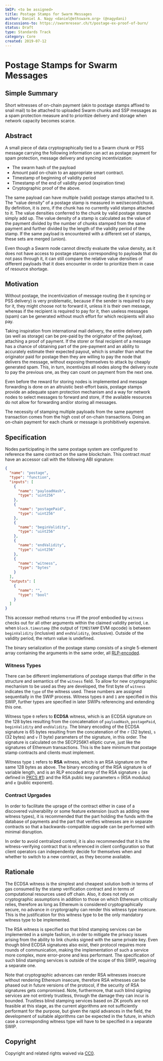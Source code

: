 ```yaml
---
SWIP: <to be assigned>
title: Postage Stamps for Swarm Messages
author: Daniel A. Nagy <daniel@ethswarm.org> (@nagydani)
discussions-to: https://swarmresear.ch/t/postage-ex-proof-of-burn/
status: Draft
type: Standards Track
category: Core
created: 2019-07-12
---
```


<!--You can leave these HTML comments in your merged SWIP and delete the visible duplicate text guides, they will not appear and may be helpful to refer to if you edit it again. This is the suggested template for new SWIPs. Note that a SWIP number will be assigned by an editor. When opening a pull request to submit your SWIP, please use an abbreviated title in the filename, `SWIP-draft_title_abbrev.md`. The title should be 44 characters or less.-->

# Postage Stamps for Swarm Messages

## Simple Summary
<!--"If you can't explain it simply, you don't understand it well enough." Provide a simplified and layman-accessible explanation of the SWIP.-->
Short witnesses of on-chain payment (akin to postage stamps affixed to snail mail) to be attached to uploaded Swarm chunks and 
SSP messages as a spam protection measure and to prioritize delivery and storage when network capacity becomes scarce.

## Abstract
<!--A short (~200 word) description of the technical issue being addressed.-->

A small piece of data cryptographically tied to a Swarm chunk or PSS message carrying the following information can act as 
postage payment for spam protection, message delivery and syncing incentivization:

 * The swarm hash of the payload
 * Amount paid on-chain to an appropriate smart contract.
 * Timestamp of beginning of validity period
 * Timestamp of the end of validity period (expiration time)
 * Cryptographic proof of the above.

The same payload can have multiple (valid) postage stamps attached to it. The “value density” of a postage stamp is measured in 
wei/second/chunk. By definition, it is zero, if the chunk has no currently valid stamps attached to it. The value densities 
conferred to the chunk by valid postage stamps simply add up. The value density of a stamp is calculated as the value of the 
payment divided by the number of chunks stamped from the same payment and further divided by the length of the validity period of 
the stamp. If the same payload is encountered with a different set of stamps, these sets are merged (union).

Even though a Swarm node cannot directly evaluate the value density, as it does not have access to postage stamps corresponding to
payloads that do not pass through it, it can still compare the relative value densities of different payloads that it does encounter in order to prioritize them in case of resource shortage.

## Motivation
<!--The motivation is critical for SWIPs that want to change the Swarm protocol. It should clearly explain why the existing protocol specification is inadequate to address the problem that the SWIP solves. SWIP submissions without sufficient motivation may be rejected outright.-->

Without postage, the incentivization of message routing (be it syncing or PSS delivery) is very problematic, because if the 
sender is required to pay for it, they might choose not to forward it, unless it is their own message, whereas if the recipient is 
required to pay for it, then useless messages (spam) can be generated without much effort for which recipients will also pay.

Taking inspiration from international mail delivery, the entire delivery path (as well as storage) can be pre-paid by the 
originator of the payload, attaching a proof of payment. If the storer or final recipient of a message has a chance of obtaining 
part of the pre-payment and an ability to accurately estimate their expected payout, which is smaller than what the originator 
paid for postage then they are willing to pay the node that delivers the message, without exposing themselves to attack by 
cheaply generated spam. This, in turn, incentivizes all nodes along the delivery route to pay the previous one, as they can count on payment from the next one.

Even before the reward for storing nodes is implemented and message forwarding is done on an altruistic best-effort basis, postage stamps provide an adequate spam protection mechanism and a way for network nodes to select messages to forward and store, if the available resources do not allow for forwarding and/or storing all messages.

The necessity of stamping multiple payloads from the same payment transaction comes from the high cost of on-chain transactions. 
Doing an on-chain payment for each chunk or message is prohibitively expensive.

## Specification
<!--The technical specification should describe the syntax and semantics of any new feature. The specification should be detailed enough to allow competing, interoperable implementations for the current Swarm platform and future client implementations. -->

Nodes participating in the same postage system are configured to reference the same contract on the same blockchain. This contract
*must* have an accessor call with the following ABI signature:
```json
{
  "name": "postage",
  "type": "function",
  "inputs": [
    {
      "name": "payloadHash",
      "type": "uint256"
    },
    {
      "name": "postagePaid",
      "type": "uint256"
    },
    {
      "name": "beginValidity",
      "type": "uint256"
    },
    {
      "name": "endValidity",
      "type": "uint256"
    },
    {
      "name": "witness",
      "type": "bytes"
    }
  ],
  "outputs": [
    {
      "name": "",
      "type": "bool"
    }
  ]
}
```

This accessor method returns `true` iff the proof embodied by `witness` checks out for all other arguments within the claimed 
validity period, i.e. when `block.timestamp` (the output of `TIMESTAMP` EVM opcode) is between `beginValidity` (inclusive) and 
`endValidity`, (exclusive). Outside of the validity period, the return value is undefined.

The binary serialization of the postage stamp consists of a single 5-element array containing the arguments in the same order, all [RLP-encoded](https://github.com/ethereum/wiki/wiki/RLP). 

### Witness Types

There can be different implementations of postage stamps that differ in the structure and semantics of the `witness` field. To allow for new cryptographic mechanism to be used as they are developed, the first byte of `witness` indicates the `type` of the witness used. These numbers are assigned sequentially in the SWIP process. Witness types `0` and `1` are specified in this SWIP, further types are specified in later SWIPs referencing and extending this one.

Witness type `0` refers to **ECDSA** witness, which is an ECDSA signature on the 128 bytes resulting from the concatenation of `payloadHash`, `postagePaid`, `beginValidity` and `endValidity`. The binary encoding of the ECDSA signature is 65 bytes resulting from the concatenation of the `r` (32 bytes), `s` (32 bytes) and `v` (1 byte) parameters of the signature, in this order. The signature is calculated on the SECP256K1 elliptic curve, just like the signatures of Ethereum transactions. This is the bare minimum that postage stamp contracts and clients must implement.

Witness type `1` refers to **RSA** witness, which is an RSA signature on the same 128 bytes as above. The binary encoding of the RSA signature is of variable length, and is an RLP encoded array of the RSA signature `s` (as defined in [PKCS #1](https://tools.ietf.org/html/rfc8017)) and the RSA public key parameters `n` (RSA modulus) and `e` (public exponent).

### Contract Uprgades

In order to facilitate the uprage of the contract either in case of a discovered vulnerability or some feature extension (such as adding new witness types), it is recommended that the part holding the funds with the database of payments and the part that verifies witnesses are in separate contracts so that a backwards-compatible upgrade can be performed with minimal disruption.

In order to avoid centralized control, it is also recommended that it is the witness-verifying contract that is referenced in client configuration so that client operators can independently decide for themselves when and whether to switch to a new contract, as they become available.

## Rationale
<!--The rationale fleshes out the specification by describing what motivated the design and why particular design decisions were made. It should describe alternate designs that were considered and related work, e.g. how the feature is supported in other languages. The rationale may also provide evidence of consensus within the community, and should discuss important objections or concerns raised during discussion.-->
The ECDSA witness is the simplest and cheapest solution both in terms of gas consumed by the stamp verification contract and in terms of computational resources used off chain. Also, it does not rely on cryptographic assumptions in addition to those on which Ethereum critically relies, therefore as long as Ethereum is considered cryptographically secure, no advance in cryptorgraphy can render this witness type insecure. This is the justification for this witness type to be the only mandatory witness type to be implemented.

The RSA witness is specified so that blind stamping services can be implemented in a simple fashion, in order to mitigate the privacy issues arising from the ability to link chunks signed with the same private key. Even though blind ECDSA signatures also exist, their protocol requires more rounds of communication, making the implementation of such a service more complex, more error-prone and less performant. The specification of such blind stamping services is outside of the scope of this SWIP, requiring a separate one.

Note that cryptographic advances can render RSA witnesses insecure without rendering Ethereum insecure, therefore RSA witnesses can be phased out in future versions of the protocol, if the security of RSA signatures gets compromised. Note, furthermore, that such blind signing services are not entirely trustless, through the damage they can incur is bounded. Trustless blind stamping services based on ZK proofs are not feasible at this stage, as the current algorithms are not sufficiently performant for the purpose, but given the rapid advances in the field, the development of suitable algorithms can be expected in the future, in which case a corresponding witness type will have to be specified in a separate SWIP.

## Copyright
Copyright and related rights waived via [CC0](https://creativecommons.org/publicdomain/zero/1.0/).
